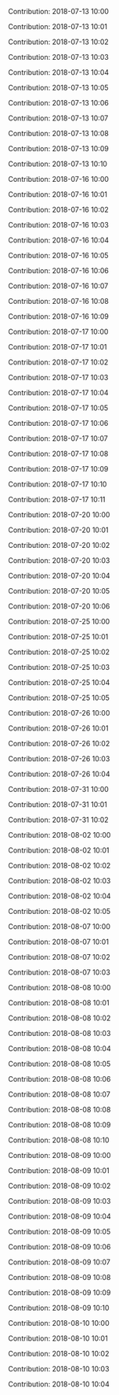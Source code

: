 Contribution: 2018-07-13 10:00

Contribution: 2018-07-13 10:01

Contribution: 2018-07-13 10:02

Contribution: 2018-07-13 10:03

Contribution: 2018-07-13 10:04

Contribution: 2018-07-13 10:05

Contribution: 2018-07-13 10:06

Contribution: 2018-07-13 10:07

Contribution: 2018-07-13 10:08

Contribution: 2018-07-13 10:09

Contribution: 2018-07-13 10:10

Contribution: 2018-07-16 10:00

Contribution: 2018-07-16 10:01

Contribution: 2018-07-16 10:02

Contribution: 2018-07-16 10:03

Contribution: 2018-07-16 10:04

Contribution: 2018-07-16 10:05

Contribution: 2018-07-16 10:06

Contribution: 2018-07-16 10:07

Contribution: 2018-07-16 10:08

Contribution: 2018-07-16 10:09

Contribution: 2018-07-17 10:00

Contribution: 2018-07-17 10:01

Contribution: 2018-07-17 10:02

Contribution: 2018-07-17 10:03

Contribution: 2018-07-17 10:04

Contribution: 2018-07-17 10:05

Contribution: 2018-07-17 10:06

Contribution: 2018-07-17 10:07

Contribution: 2018-07-17 10:08

Contribution: 2018-07-17 10:09

Contribution: 2018-07-17 10:10

Contribution: 2018-07-17 10:11

Contribution: 2018-07-20 10:00

Contribution: 2018-07-20 10:01

Contribution: 2018-07-20 10:02

Contribution: 2018-07-20 10:03

Contribution: 2018-07-20 10:04

Contribution: 2018-07-20 10:05

Contribution: 2018-07-20 10:06

Contribution: 2018-07-25 10:00

Contribution: 2018-07-25 10:01

Contribution: 2018-07-25 10:02

Contribution: 2018-07-25 10:03

Contribution: 2018-07-25 10:04

Contribution: 2018-07-25 10:05

Contribution: 2018-07-26 10:00

Contribution: 2018-07-26 10:01

Contribution: 2018-07-26 10:02

Contribution: 2018-07-26 10:03

Contribution: 2018-07-26 10:04

Contribution: 2018-07-31 10:00

Contribution: 2018-07-31 10:01

Contribution: 2018-07-31 10:02

Contribution: 2018-08-02 10:00

Contribution: 2018-08-02 10:01

Contribution: 2018-08-02 10:02

Contribution: 2018-08-02 10:03

Contribution: 2018-08-02 10:04

Contribution: 2018-08-02 10:05

Contribution: 2018-08-07 10:00

Contribution: 2018-08-07 10:01

Contribution: 2018-08-07 10:02

Contribution: 2018-08-07 10:03

Contribution: 2018-08-08 10:00

Contribution: 2018-08-08 10:01

Contribution: 2018-08-08 10:02

Contribution: 2018-08-08 10:03

Contribution: 2018-08-08 10:04

Contribution: 2018-08-08 10:05

Contribution: 2018-08-08 10:06

Contribution: 2018-08-08 10:07

Contribution: 2018-08-08 10:08

Contribution: 2018-08-08 10:09

Contribution: 2018-08-08 10:10

Contribution: 2018-08-09 10:00

Contribution: 2018-08-09 10:01

Contribution: 2018-08-09 10:02

Contribution: 2018-08-09 10:03

Contribution: 2018-08-09 10:04

Contribution: 2018-08-09 10:05

Contribution: 2018-08-09 10:06

Contribution: 2018-08-09 10:07

Contribution: 2018-08-09 10:08

Contribution: 2018-08-09 10:09

Contribution: 2018-08-09 10:10

Contribution: 2018-08-10 10:00

Contribution: 2018-08-10 10:01

Contribution: 2018-08-10 10:02

Contribution: 2018-08-10 10:03

Contribution: 2018-08-10 10:04

